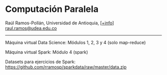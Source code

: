 # **Computación Paralela** 

Raúl Ramos-Pollán, Universidad de Antioquia, \[[+info](https://sites.google.com/site/rulixrp/courses)\] [raul.ramos@udea.edu.co](mailto:raul.ramos@udea.edu.co)

---
Máquina virtual Data Science: Módulos 1, 2, 3 y 4 (solo map-reduce)

Mäquina virtual Spark: Módulo 4 (spark)

Datasets para ejercicios de Spark:  https://github.com/rramosp/sparkdata/raw/master/data.zip
